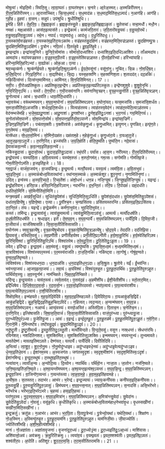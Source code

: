 

  
मोषुत्वा॑। मोइति॒मो। स्विति॒सु। त्वा॒वा॒घतः॑। वा॒घत॑श्च॒न। च॒नारे। आ॒रेअ॒स्मत्। अ॒स्मन्निरी॑रमन्। री॒र॒म॒न्निति॑रीरमन्।। आ॒रात्ता॑च्चित्। चि॒त्स॒ध॒मादं॑। स॒ध॒माद॑न्नः। स॒ध॒माद॒मिति॑स॒ध॒ऽमादं॑। न॒आग॑हि। आग॑हि। ग॒ही॒ह। इ॒हवा॑। वा॒सन्। सन्नुप॑। उप॑श्रुधि। श्रु॒धीति॑श्रुधि।।  
इ॒मेहि। हिते॑। ते॒ह॒रि॒वः॒। ते॒ब्र॒ह्म॒कृतः॑। ब्र॒ह्म॒कृत॑स्सु॒ते। ब्र॒ह्म॒कृत॒इति॑ब्र॒ह्म॒ऽकृतः॑। सु॒तेसचा॑। सचा॒मधौ॑। मधौ॒न। नमक्षः॑। मक्ष॒आस॑ते। आस॑त॒इत्यास॑ते।। इन्द्रे॒कामं॑। कामं॑जरि॒तारः॑। ज॒रि॒तारो॑वसू॒यवः॑। व॒सू॒यवो॒रथे॑। व॒सु॒यव॒इति॑व॒सु॒ऽयवः॑। रथे॒न। नपादं॑। पाद॒माद॑धुः। आद॑धुः। द॒धु॒रिति॑दधुः।।  
ऱा॒यस्का॑मो॒वज्र॑हस्तं। रा॒यस्का॑म॒इति॑रा॒यःऽका॑मः। वज्र॑हस्तंसु॒दक्षि॑णं। वज्र॑हस्त॒मिति॒वज्र॑ऽहस्तं। सु॒दक्षि॑णम्पु॒त्रः। सु॒दक्षि॑ण॒मिति॑सु॒ऽदक्षि॑णं। पु॒त्रोन। नपि॒तरं॑। पि॒तरं॑हुवे। हु॒व॒इति॑हुवे।।  
इ॒मइन्द्रा॑य। इन्द्रा॑यसुन्विरे। सु॒न्वि॒रे॒सोमा॑सः। सोमा॑सो॒दध्या॑शिरः। दध्या॑शिर॒इति॒दधि॑ऽआशिरः।। ताँआमदा॑य। आमदा॑य। मदा॑यवज्रहस्त। व॒ज्र॒ह॒स्त॒पी॒तये॑। व॒ज्र॒ह॒स्तेति॑वज्रऽहस्त। पी॒तये॒हरि॑भ्यां। हरि॑भ्यांयाहि। हरि॑भ्या॒मिति॒हरि॑ऽभ्यां। या॒ह्योकः॑। ओक॒आ। एत्या।।  
श्रव॒च्चृत्क॑र्णः। श्रुत्क॑र्णईयते। श्रुत्क॑र्ण॒इति॒श्रुत्ऽक॑र्णः। ई॒य॒ते॒वसू॑नां। वसू॑नां॒नु। नूचि॑त्। चि॒न्नः। नो॒म॒र्धि॒ष॒त्। म॒र्धि॒ष॒द्गिरः॑। गिर॒इति॒गिरः॑।। स॒द्यश्चि॑त्। चि॒द्यः। यस्स॒हस्रा॑णि। स॒हस्रा॑णिश॒ता। श॒तादद॑त्। दद॒न्नकिः॑। नकि॒र्दित्स॑न्तं। दित्स॑न्त॒मामि॑नत्। आमि॑नत्। मि॒न॒दिति॑मिनत्।। 17 ।।  
सवी॒रः। वी॒रोअप्र॑तिष्कुतः। अप्र॑तिष्कुत॒इन्द्रे॑ण। अप्र॑तिस्कुत॒इत्यप्र॑तिऽस्कुतः। इन्द्रे॑णशूशुवे। शू॒शु॒वे॒नृभिः॑। नृभि॒रिति॒नृऽभिः॑।। यस्ते॑। ते॒ग॒भी॒रा। ग॒भी॒रासव॑नानि। सव॑नानिवृत्रहन्। वृ॒त्र॒ह॒न्त्सु॒नोति॑। वृ॒त्र॒ह॒न्निति॑वृत्रऽहन्। सु॒नोत्याच॑। आच॑। च॒धाव॑ति। धाव॒तीति॒धाव॑ति।।  
भवा॒वरू॑थं। वरू॑थम्मघवन्। म॒घ॒व॒न्म॒घोनां॑। म॒घ॒वन्निति॑मघऽवन्। म॒घोनां॒यत्। यत्स॒मजा॑सि। स॒मजा॑सि॒शर्ध॑तः। स॒मजा॒सीति॑सं॒ऽअजा॑सि। शर्ध॑त॒इति॒शर्ध॑तः।। वित्वाह॑तस्य। त्वाह॑तस्य॒वेद॑नं। त्वाह॑त॒स्येति॒त्वाऽह॑तस्य। वेद॑नम्भजेमहि। भ॒जे॒म॒ह्यादू॒णाशः॑। आदू॒णाशः॑। दू॒णशो॑भर। दु॒र्नश॒इति॑दुः॒ऽनशः॑। भ॒रा॒गयं॑। गय॒मिति॒गयं॑।।  
सु॒नोता॑सोम॒पाव्ने॑। सो॒म॒पाव्ने॒सोमं॑। सो॒म॒पाव्न॒इति॑सो॒म॒ऽपाव्ने॑। सोम॒मिन्द्रा॑य। इन्द्रा॑यव॒ज्रिणॆ॑। व॒ज्रिण॒इति॑व॒ज्रिणे॑।। पच॑ताप॒क्तीः। प॒क्तीरव॑से। अव॑सेकृणु॒ध्वं। कृ॒णु॒ध्वमित्। इत्पृ॒णन्। पृ॒णन्नित्। इत्पृ॑ण॒ते। पृ॒ण॒तेमयः॑। मय॒इति॒मयः॑।।  
मास्रे॑धत। स्रे॒ध॒त॒सो॒मिनः॑। सो॒मिनो॒दक्ष॑त। दक्ष॑ताम॒हे। म॒हेकृ॑णु॒ध्वं। कृ॒णु॒ध्वंरा॒ये। रा॒यआ॒तुजे॑। आ॒तुज॒इत्या॒ऽतुजे॑।। त॒रणि॒रित्। इज्ज॑यति। ज॒य॒ति॒क्षेति॑। क्षेति॒पुष्य॑ति। पुष्य॑ति॒न। नदे॒वासः॑। दे॒वासः॑कव॒त्नवे॑। क॒व॒त्नव॒इति॑क॒व॒त्नवे॑।।  
नकि॑स्सु॒दासः॑। सु॒दासो॒रथं॑। सु॒दास॒इति॑सु॒ऽदासः॑। रथं॒परि॑। पर्या॑स। आ॒स॒न। नरी॑रमत्। री॒र॒म॒दिति॑रीरमत्।। इन्द्रो॒यस्य॑। यस्या॑वि॒ता। अ॒वि॒तायस्य॑। यस्य॑म॒रुतः॑। म॒रुतो॒गम॑त्। गम॒त्सः। सगोम॑ति। गोम॑तिव्र॒जे। गोम॒तीति॒गोऽम॑ति। व्र॒जइति॑व्र॒जे ।। 18।  
गम॒द्वाजं॑। वाजं॑वा॒जय॑न्। वा॒जय॑न्निन्द्र। इ॒न्द्र॒मर्त्यः॑। मर्त्यो॒यस्य॑। यस्य॒त्वं। त्वम॑वि॒ता। अ॒वि॒ताभुवः॑। भुव॒इति॒भुवः॑।। अ॒स्माकं॑बोध्य॒वितारथा॑नां। रथा॑नाम॒स्माकं॑। अ॒स्माकं॑शूर। शू॒र॒नृ॒णां। नृ॒णामिति॑नृ॒णां।।  
उदित्। इन्व॑स्य। अ॒स्य॒रि॒च्य॒ते॒। रि॒च्य॒तेंशः॑। अंशो॒धनं॑। धन॒न्न। नजि॒ग्युषः॑। जि॒ग्युष॒इति॑जि॒ग्युषः॑।। यइन्द्रः॑। इन्द्रो॒हरि॑वान्। हरि॑वा॒न्न। हरि॑वा॒निति॒हरि॑ऽवान्। नदभ॑न्ति। द॒भ॒न्ति॒तं। तंरि॒पः। रि॒पोदक्षं॑। दक्षं॒दध॑ति। दध॑तिसो॒मिनि॑। सो॒मिनीति॑सो॒मिनि॑।।  
मन्त्र॒मख॑र्वं। अख॑र्वं॒सुधि॑तं। सुधि॑तंसु॒पेश॑सं। सुधि॑ति॒मिति॒सुऽधि॑तिं। सु॒पेश॑सं॒दधा॑त। सु॒पेश॑स॒मिति॑सु॒ऽपे॑शसं। दधा॑तय॒ज्ञिये॑षु। य॒ज्ञिये॒ष्वा। एत्या।। पू॒र्वीश्च॒न। च॒नप्रसि॑तयः। प्रसि॑तयस्तरन्ति। प्रसि॑तय॒इति॒प्रऽसि॑तयः। त॒र॒न्ति॒तं। तंयः। यइन्द्रे॑। इन्द्रे॒कर्म॑ण। कर्म॑णा॒भुव॑त्। भुव॒दिति॒भुव॑त्।।  
कस्तं। तमि॑न्द्र। इ॒न्द्र॒त्वाव॑सुं। त्वाव॑सु॒मामर्त्यः॑। त्वाव॑सु॒मिति॒त्वाऽव॑सुं। आमर्त्यः॑। मर्त्यो॑दधर्षति। द॒ध॒र्ष॒तीति॑दधर्षति ।। श्र॒ध्दाइत्। इत्ते॑। ते॒म॒घ॒व॒न्। म॒घ॒व॒न्पार्ये॑। म॒घ॒वन्निति॑मघऽवन्। पार्ये॑दि॒वि। दि॒विवा॒जी। वा॒जीवाजं॑। वाजं॑सिषासति। सि॒सा॒स॒तीति॑सिसासति।।  
म॒घोन॑स्म। स्म॒वृ॒त्र॒हत्ये॑षु। वृ॒त्र॒हत्ये॑षुचोदय। वृ॒त्र॒हत्ये॒ष्विति॑वृ॒त्र॒ऽहत्ये॑षु। चो॒द॒य॒ये। तेदद॑ति। दद॑तिप्रि॒या। प्रि॒यावसु॑। वस्विति॒वसु॑।। तव॒प्रणी॑ती। प्रणी॑तीहर्यश्व। प्रनी॒तीति॒प्रऽनी॑ती। ह॒र्य॒श्व॒सू॒रिभिः॑। ह॒र्य॒श्वेति॑हरिऽश्व। सू॒रिभि॒र्विश्वा॑। सू॒रिभि॒रिति॑सू॒रिऽभिः॑। विश्वा॑तरेम। त॒रे॒म॒दु॒रि॒ता। दु॒रि॒तेति॑दुः॒ऽइ॒ता।। 19 ।।  
तवेत्। इदि॑न्द्रा। इ॒न्द्रा॒व॒मं। अ॒व॒मंवसु॑। वसु॒त्वं। त्वम्पु॑ष्यसि। पु॒ष्य॒सि॒म॒ध्य॒मं। म॒ध्य॒ममिति॑म॒ध्य॒मं।। स॒त्राविश्व॑स्य। विश्व॑स्यपर॒मस्य॑। प॒र॒मस्य॑राजति। रा॒ज॒ति॒नकिः॑। नकि॑ष्ट्वा। त्वा॒गोषु॑। गोषु॑वृण्वते। वृ॒ण्व॒त॒इति॑वृण्वते।।  
त्वंविश्व॑स्य। विश्व॑स्यधन॒दाः। ध॒न॒दाअ॑सि। ध॒न॒दाइति॑ध॒न॒ऽदाः। अ॒सि॒श्रु॒तः। श्रु॒तोये। यईं॑। ईं॒भव॑न्ति। भव॑न्त्या॒जयः॑। आ॒जय॒इत्या॒जयः॑।। तवा॒यं। अ॒यंविश्वः॑। विश्वः॑पुरुहूत। पु॒रु॒हू॒त॒पार्थि॑वः। पु॒रु॒हू॒तेति॑पुरुऽहूत। पार्थि॑वोव॒स्युः। अ॒व॒स्युर्नाम॑। नाम॑भिक्षते। भि॒क्ष॒त॒इति॑भिक्षते।।  
यदि॑न्द्र। इ॒न्द्र॒याव॑तः। याव॑त॒स्त्वं। त्वमे॒ताव॑त्। ए॒ताव॑द॒हं। अ॒हमीशी॑य। ईशी॒येतीशी॑य।। स्तो॒तार॒मित्। इद्दि॑धिषेय। दि॒धि॒षे॒य॒र॒दा॒व॒सो॒। र॒दा॒व॒सो॒न। र॒द॒व॒सो॒इति॑रदवसो। नपा॑प॒त्वाय॑। पा॒प॒त्वाय॑राशीय। पा॒प॒त्वायेति॑पा॒प॒ऽत्वाय॑। रा॒शी॒येति॑राशीय।।  
शिक्षे॑य॒मित्। इन्म॑हयते। म॒ह॒य॒तेदि॒वेदि॑वे। म॒ह॒य॒त॒इति॑महऽयते। दि॒वेदि॑वेरा॒यः। रा॒यआकु॑हचि॒द्विदे॑। आकु॑हचि॒द्विदे॑। कु॒ह॒चि॒द्विद॒इति॑कु॒ह॒चित्ऽविदे॑।। न॒हित्वत्। त्वद॒न्यत्। अ॒न्यन्म॑घवन्। म॒घ॒व॒न्न। म॒घ॒व॒न्नितिम॑घऽवन्। नआप्यं॑। आप्यं॒वस्यः॑। वस्यो॒अस्ति॑। अस्ति॑पि॒ता। पि॒ताच॒न। च॒नेति॑च॒न।।  
त॒रणि॒रित्। इत्सि॑षासति। सि॒षा॒स॒ति॒वाजं॑। सि॒सा॒स॒तीति॑सिसासति। वाजं॒पुर॑न्ध्या। पुर॑न्ध्यायु॒जा। पुर॒न्ध्येति॒पुरं॑ऽध्या। यु॒जेति॑यु॒जा।। आवः॑। व॒इन्द्रं॑। इन्द्रं॑पुरुहू॒तं। पु॒रु॒हू॒तन्न॑मे। पु॒रु॒हू॒तमिति॑पु॒रु॒ऽहू॒तं। न॒मे॒गि॒रा। गि॒राने॒मिं। ने॒मिन्तष्टे॑व। तष्टे॑वसु॒द्र्वं॑। सु॒द्र्वमिति॑सु॒ऽद्र्वं॑।। 20।।  
नदु॑ष्टु॒ती। दु॒ष्टु॒तीमर्त्यः॑। दु॒स्तु॒तीतिदुः॒ऽस्तु॒ती। मर्त्यो॑विन्दते। वि॒न्द॒ते॒वसु॑। वसुन। नस्र्धन्तं। स्रेधन्तंरयिः। रयिर्नशत्। नशदितिनशत्। सुशक्तिमित्। सुशक्तिरितिसुऽशक्तिः। इन्ममघवन्। मघवन्तुभ्यं। तुभ्यमावते। मावतेदेष्णं। मावतइतिमाऽवते। देष्णंयत्। यत्पार्ये। पार्येदिवि। दिवीतिदिवि।।  
अ॒भित्वा॑। त्वा॒शू॒र॒। शू॒र॒नो॒नु॒मः। नो॒नु॒मोदु॑ग्धाइव। अदु॑ग्धाइवधे॒नवः॑। अदु॑ग्धाइ॒वेत्यदु॑ग्धाःऽइव। धे॒नव॒इति॑धे॒वनः॑।। ईशा॑नम॒स्य। अ॒स्यजग॑तः। जग॑तस्वृ॒दृशः॑। स्व॒दृश॒मीशा॑नं। स्व॒दृश॒मिति॑स्वः॒ऽदृशं॑। ईशा॑नमिन्द्र। इ॒न्द्र॒त॒स्थुषः॑। त॒स्थुष॒इति॑त॒स्थुषः॑।।  
नत्वा॑वान्। त्वावाँ॑अ॒न्यः। अ॒न्योदि॒व्यः। दि॒व्योन। नपार्थि॑वः। पर्थि॑वो॒न। नाजा॒तः। जा॒तोन। नज॑नि॒ष्यते। ज॒नि॒ष्य॒तइति॑ज॒नि॒ष्य॒ते।। अ॒श्वा॒यन्तो॑मघवन्। अ॒श्व॒यन्त॒इत्य॑श्व॒ऽयन्तः॑। म॒घ॒व॒न्नि॒न्द्र॒। म॒घ॒व॒न्निति॑मघऽवन्। इ॒न्द्र॒वा॒जिनः॑। वा॒जिनो॑ग॒व्यन्तः॑। ग॒व्यन्त॑स्त्वा। त्वा॒ह॒वा॒म॒हे॒। ह॒वा॒म॒ह॒इति॑हवामहे।।  
अ॒भीष॒तः। स॒तस्तत्। तदाभ॑र। आभ॑र। भ॒रेन्द्र॑। इन्द्र॒ज्यायः॑। ज्यायः॒कनी॑यसः। कनी॑यस॒इति॒कनी॑यसः।। पु॒रू॒वसु॒र्हि। पु॒रु॒वसु॒रिति॑पु॒रु॒ऽवसुः॑। हिम॑घवन्। म॒घ॒व॒न्त्स॒नात्। म॒घ॒व॒न्निति॑मघऽवन्। स॒नादसि॑। असि॒भरे॑भरे। भरे॑भरेच। भरे॑भर॒इति॒भ॑रेऽभरे। च॒हव्यः॑। हव्य॒इति॒हव्यः॑।।  
परा॑णुदस्व। नु॒द॒स्व॒म॒घ॒व॒न्। म॒घ॒व॒न्न॒मित्रा॑न्। म॒घ॒व॒न्निति॑मघऽवन्। अ॒मित्रा॑न्त्सु॒वेदा॑। सु॒वेदा॑नः। सु॒वेदेति॑सु॒ऽवेदा॑। नो॒वसु॑। वसू॑कृधि। कृ॒धीति॑कृधि।। अ॒स्माकं॑बोध्य॒विताम॑हाध॒नेभवा॑वृ॒धः। वृ॒धस्सखी॑नां। सखी॑ना॒मिति॒सखी॑नां।।  
इन्द्र॒क्रतुं॑। क्रतु॑न्नः। न॒आभ॑र। आभ॑र। भ॒र॒पि॒ता। पि॒तापु॒त्रेभ्यः॑। पु॒त्रेभ्यो॒यथा॑। यथेति॒यथा॑।। शिक्षा॑णः। नो॒अ॒स्मिन्। अ॒स्मिन्पु॑रुहूत। पु॒रु॒हू॒त॒याम॑नि। पु॒रु॒हू॒तेति॑पुरुऽहूत। याम॑निजी॒वाः। जी॒वाज्योतिः॑। ज्योति॑रशीमहि। अ॒शी॒म॒हीत्य॑शीमहि।।  
मानः॑। नो॒अज्ञा॑ताः। अज्ञा॑तावृ॒जनाः॑। वृ॒जना॑दुरा॒ध्यः॑। दु॒रा॒ध्यो३॒॑मा। दु॒रा॒ध्यइति॑दुः॒ऽआ॒ध्यः॑। माशि॑वासः। अशि॑वासो॒अव॑। अव॑क्रमुः। क्र॒मु॒रिति॑क्रमुः।। त्वया॑व॒यं। व॒यम्प्र॒वतः॑। प्र॒वत॒श्शश्व॑तीः। प्र॒वत॒इति॑प्र॒ऽवतः॑। शश्व॑तीर॒पः। अ॒पोति॑। अति॑शूर। शू॒र॒त॒रा॒म॒सि॒। त॒रा॒म॒सीति॑तरामसि।। 21 ।।  
